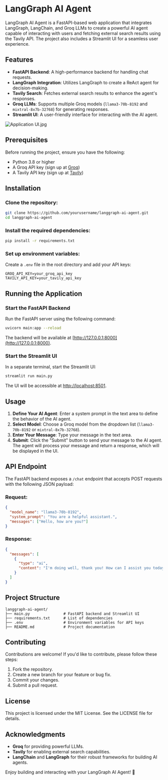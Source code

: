 # LangGraph AI Agent

LangGraph AI Agent is a FastAPI-based web application that integrates LangGraph, LangChain, and Groq LLMs to create a powerful AI agent capable of interacting with users and fetching external search results using the Tavily API. The project also includes a Streamlit UI for a seamless user experience.

## Features
- **FastAPI Backend**: A high-performance backend for handling chat requests.
- **LangGraph Integration**: Utilizes LangGraph to create a ReAct agent for decision-making.
- **Tavily Search**: Fetches external search results to enhance the agent's responses.
- **Groq LLMs**: Supports multiple Groq models (`llama3-70b-8192` and `mixtral-8x7b-32768`) for generating responses.
- **Streamlit UI**: A user-friendly interface for interacting with the AI agent.

![Application UI.jpg]([https://github.com/RahulKB31/SAM_AI_Model/blob/main/original%20image.jpg](https://github.com/RahulKB31/LangGraph_AI_Agent/blob/master/Screenshot%202025-01-02%20222353.jpg))


## Prerequisites
Before running the project, ensure you have the following:

- Python 3.8 or higher
- A Groq API key (sign up at [Groq](https://groq.com))
- A Tavily API key (sign up at [Tavily](https://tavily.com))

## Installation

### Clone the repository:

```bash
git clone https://github.com/yourusername/langgraph-ai-agent.git
cd langgraph-ai-agent
```

### Install the required dependencies:

```bash
pip install -r requirements.txt
```

### Set up environment variables:

Create a `.env` file in the root directory and add your API keys:

```plaintext
GROQ_API_KEY=your_groq_api_key
TAVILY_API_KEY=your_tavily_api_key
```

## Running the Application

### Start the FastAPI Backend

Run the FastAPI server using the following command:

```bash
uvicorn main:app --reload
```

The backend will be available at [http://127.0.0.1:8000](http://127.0.0.1:8000).

### Start the Streamlit UI

In a separate terminal, start the Streamlit UI:

```bash
streamlit run main.py
```

The UI will be accessible at [http://localhost:8501](http://localhost:8501).

## Usage

1. **Define Your AI Agent**: Enter a system prompt in the text area to define the behavior of the AI agent.
2. **Select Model**: Choose a Groq model from the dropdown list (`llama3-70b-8192` or `mixtral-8x7b-32768`).
3. **Enter Your Message**: Type your message in the text area.
4. **Submit**: Click the "Submit" button to send your message to the AI agent. The agent will process your message and return a response, which will be displayed in the UI.

## API Endpoint

The FastAPI backend exposes a `/chat` endpoint that accepts POST requests with the following JSON payload:

### Request:

```json
{
  "model_name": "llama3-70b-8192",
  "system_prompt": "You are a helpful assistant.",
  "messages": ["Hello, how are you?"]
}
```

### Response:

```json
{
  "messages": [
    {
      "type": "ai",
      "content": "I'm doing well, thank you! How can I assist you today?"
    }
  ]
}
```

## Project Structure

```plaintext
langgraph-ai-agent/
├── main.py               # FastAPI backend and Streamlit UI
├── requirements.txt      # List of dependencies
├── .env                  # Environment variables for API keys
├── README.md             # Project documentation
```

## Contributing

Contributions are welcome! If you'd like to contribute, please follow these steps:

1. Fork the repository.
2. Create a new branch for your feature or bug fix.
3. Commit your changes.
4. Submit a pull request.

## License

This project is licensed under the MIT License. See the LICENSE file for details.

## Acknowledgments

- **Groq** for providing powerful LLMs.
- **Tavily** for enabling external search capabilities.
- **LangChain** and **LangGraph** for their robust frameworks for building AI agents.

Enjoy building and interacting with your LangGraph AI Agent! 🚀

